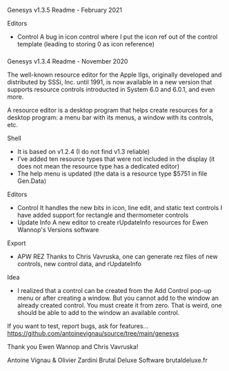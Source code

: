 Genesys v1.3.5 Readme - February 2021

Editors
- Control
	A bug in icon control where I put the icon ref out of the control template (leading to storing 0 as icon reference)

###

Genesys v1.3.4 Readme - November 2020

The well-known resource editor for the Apple IIgs, originally developed and distributed by SSSi, Inc. until 1991, is now available in a new version that supports resource controls introducted in System 6.0 and 6.0.1, and even more.

A resource editor is a desktop program that helps create resources for a desktop program: a menu bar with its menus, a window with its controls, etc.

Shell
- It is based on v1.2.4 (I do not find v1.3 reliable)
- I've added ten resource types that were not included in the display (it does not mean the resource type has a dedicated editor)
- The help menu is updated (the data is a resource type $5751 in file Gen.Data)

Editors
- Control
	It handles the new bits in icon, line edit, and static text controls
	I have added support for rectangle and thermometer controls
- Update Info
	A new editor to create rUpdateInfo resources for Ewen Wannop's Versions software

Export
- APW REZ
	Thanks to Chris Vavruska, one can generate rez files of new controls, new control data, and rUpdateInfo
	
Idea
- I realized that a control can be created from the Add Control pop-up menu or after creating a window. But you cannot add to the window an already created control. You must create it from zero. That is weird, one should be able to add to the window an available control.

If you want to test, report bugs, ask for features... https://github.com/antoinevignau/source/tree/main/genesys

Thank you Ewen Wannop and Chris Vavruska!

Antoine Vignau & Olivier Zardini
Brutal Deluxe Software
brutaldeluxe.fr